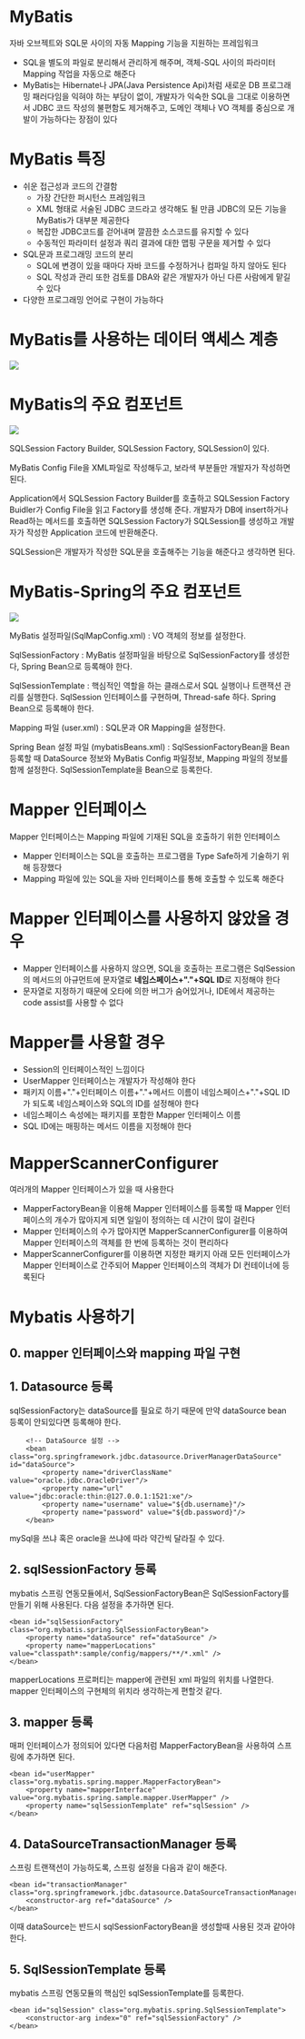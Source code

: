 # MyBatis
자바 오브젝트와 SQL문 사이의 자동 Mapping 기능을 지원하는 프레임워크

* SQL을 별도의 파일로 분리해서 관리하게 해주며, 객체-SQL 사이의 파라미터 Mapping 작업을 자동으로 해준다
* MyBatis는 Hibernate나 JPA(Java Persistence Api)처럼 새로운 DB 프로그래밍 패러다임을 익혀야 하는 부담이 없이, 개발자가 익숙한 SQL을 그대로 이용하면서 JDBC 코드 작성의 불편함도 제거해주고, 도메인 객체나 VO 객체를 중심으로 개발이 가능하다는 장점이 있다

# MyBatis 특징
* 쉬운 접근성과 코드의 간결함
    * 가장 간단한 퍼시턴스 프레임워크
    * XML 형태로 서술된 JDBC 코드라고 생각해도 될 만큼 JDBC의 모든 기능을 MyBatis가 대부분 제공한다
    * 복잡한 JDBC코드를 걷어내며 깔끔한 소스코드를 유지할 수 있다
    * 수동적인 파라미터 설정과 쿼리 결과에 대한 맵핑 구문을 제거할 수 있다
* SQL문과 프로그래밍 코드의 분리
    * SQL에 변경이 있을 때마다 자바 코드를 수정하거나 컴파일 하지 않아도 된다
    * SQL 작성과 관리 또한 검토를 DBA와 같은 개발자가 아닌 다른 사람에게 맡길 수 있다
* 다양한 프로그래밍 언어로 구현이 가능하다

# MyBatis를 사용하는 데이터 액세스 계층
![](https://media.vlpt.us/images/changyeonyoo/post/bce0a67f-0493-433f-a728-53cee12c5e51/99BE40445C5D2C5719.png)

# MyBatis의 주요 컴포넌트
![](https://media.vlpt.us/images/changyeonyoo/post/677db703-72b7-40a8-9566-e27c9aa3e935/9919384D5C5D2CA30D.png)

SQLSession Factory Builder, SQLSession Factory, SQLSession이 있다.

MyBatis Config File을 XML파일로 작성해두고, 보라색 부분들만 개발자가 작성하면 된다.

Application에서 SQLSession Factory Builder를 호출하고 SQLSession Factory Buidler가 Config File을 읽고 Factory를 생성해 준다. 개발자가 DB에 insert하거나 Read하는 메서드를 호출하면 SQLSession Factory가 SQLSession를 생성하고 개발자가 작성한 Application 코드에 반환해준다. 

SQLSession은 개발자가 작성한 SQL문을 호출해주는 기능을 해준다고 생각하면 된다.

# MyBatis-Spring의 주요 컴포넌트
![](https://media.vlpt.us/images/changyeonyoo/post/3d9362bb-f4ec-49f0-9cfe-393aa59359d5/9919C9455C5D2DAF09.png)

MyBatis 설정파일(SqlMapConfig.xml) : VO 객체의 정보를 설정한다.

SqlSessionFactory : MyBatis 설정파일을 바탕으로 SqlSessionFactory를 생성한다, Spring Bean으로 등록해야 한다.

SqlSessionTemplate : 핵심적인 역할을 하는 클래스로서 SQL 실행이나 트랜잭션 관리를 실행한다. SqlSession 인터페이스를 구현하며, Thread-safe 하다. Spring Bean으로 등록해야 한다.

Mapping 파일 (user.xml) : SQL문과 OR Mapping을 설정한다.

Spring Bean 설정 파일 (mybatisBeans.xml) : SqlSessionFactoryBean을 Bean 등록할 때 DataSource 정보와 MyBatis Config 파일정보, Mapping 파일의 정보를 함께 설정한다. SqlSessionTemplate을 Bean으로 등록한다.

# Mapper 인터페이스
Mapper 인터페이스는 Mapping 파일에 기재된 SQL을 호출하기 위한 인터페이스

* Mapper 인터페이스는 SQL을 호출하는 프로그램을 Type Safe하게 기술하기 위해 등장했다
* Mapping 파일에 있는 SQL을 자바 인터페이스를 통해 호출할 수 있도록 해준다

# Mapper 인터페이스를 사용하지 않았을 경우
* Mapper 인터페이스를 사용하지 않으면, SQL을 호출하는 프로그램은 SqlSession의 메서드의 아규먼트에 문자열로 **네임스페이스+"."+SQL ID**로 지정해야 한다
* 문자열로 지정하기 때문에 오타에 의한 버그가 숨어있거나, IDE에서 제공하는 code assist를 사용할 수 없다

# Mapper를 사용할 경우
* Session의 인터페이스적인 느낌이다
* UserMapper 인터페이스는 개발자가 작성해야 한다
* 패키지 이름+"."+인터페이스 이름+"."+메서드 이름이 네임스페이스+"."+SQL ID가 되도록 네임스페이스와 SQL의 ID를 설정해야 한다
* 네임스페이스 속성에는 패키지를 포함한 Mapper 인터페이스 이름
* SQL ID에는 매핑하는 메서드 이름을 지정해야 한다

# MapperScannerConfigurer
여러개의 Mapper 인터페이스가 있을 때 사용한다

* MapperFactoryBean을 이용해 Mapper 인터페이스를 등록할 때 Mapper 인터페이스의 개수가 많아지게 되면 일일이 정의하는 데 시간이 많이 걸린다
* Mapper 인터페이스의 수가 많아지면 MapperScannerConfigurer를 이용하여 Mapper 인터페이스의 객체를 한 번에 등록하는 것이 편리하다
* MapperScannerConfigurer를 이용하면 지정한 패키지 아래 모든 인터페이스가 Mapper 인터페이스로 간주되어 Mapper 인터페이스의 객체가 DI 컨테이너에 등록된다

# Mybatis 사용하기
## 0. mapper 인터페이스와 mapping 파일 구현 

## 1. Datasource 등록
sqlSessionFactory는 dataSource를 필요로 하기 때문에 만약 dataSource bean 등록이 안되있다면 등록해야 한다.

        <!-- DataSource 설정 -->
        <bean class="org.springframework.jdbc.datasource.DriverManagerDataSource" id="dataSource">
	        <property name="driverClassName" value="oracle.jdbc.OracleDriver"/>
	        <property name="url" value="jdbc:oracle:thin:@127.0.0.1:1521:xe"/>
	        <property name="username" value="${db.username}"/>
	        <property name="password" value="${db.password}"/>
        </bean>

mySql을 쓰냐 혹은 oracle을 쓰냐에 따라 약간씩 달라질 수 있다.

## 2. sqlSessionFactory 등록
mybatis 스프링 연동모듈에서, SqlSessionFactoryBean은 SqlSessionFactory를 만들기 위해 사용된다. 다음 설정을 추가하면 된다.

    <bean id="sqlSessionFactory" class="org.mybatis.spring.SqlSessionFactoryBean">
        <property name="dataSource" ref="dataSource" />
        <property name="mapperLocations" value="classpath*:sample/config/mappers/**/*.xml" />
    </bean>

mapperLocations 프로퍼티는 mapper에 관련된 xml 파일의 위치를 나열한다. mapper 인터페이스의 구현체의 위치라 생각하는게 편할것 같다.

## 3. mapper 등록
매퍼 인터페이스가 정의되어 있다면 다음처럼 MapperFactoryBean을 사용하여 스프링에 추가하면 된다.

    <bean id="userMapper" class="org.mybatis.spring.mapper.MapperFactoryBean">
        <property name="mapperInterface" value="org.mybatis.spring.sample.mapper.UserMapper" />
        <property name="sqlSessionTemplate" ref="sqlSession" />
    </bean>


## 4. DataSourceTransactionManager 등록
스프링 트랜잭션이 가능하도록, 스프링 설정을 다음과 같이 해준다.

    <bean id="transactionManager" class="org.springframework.jdbc.datasource.DataSourceTransactionManager">
        <constructor-arg ref="dataSource" />
    </bean>

이때 dataSource는 반드시 sqlSessionFactoryBean을 생성할때 사용된 것과 같아야 한다.

## 5. SqlSessionTemplate 등록
mybatis 스프링 연동모듈의 핵심인 sqlSessionTemplate를 등록한다. 

    <bean id="sqlSession" class="org.mybatis.spring.SqlSessionTemplate">
        <constructor-arg index="0" ref="sqlSessionFactory" />
    </bean>